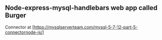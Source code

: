 ## Node-express-mysql-handlebars web app called Burger

Connector at [https://mysqlserverteam.com/mysql-5-7-12-part-5-connectornode-js/] 
